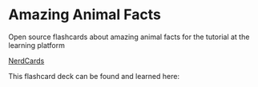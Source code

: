 # Amazing Animal Facts

Open source flashcards about amazing animal facts for the tutorial at the
learning platform

[NerdCards](https://nerd.cards)

This flashcard deck can be found and learned here:

<your deck at NerdCards URL>
